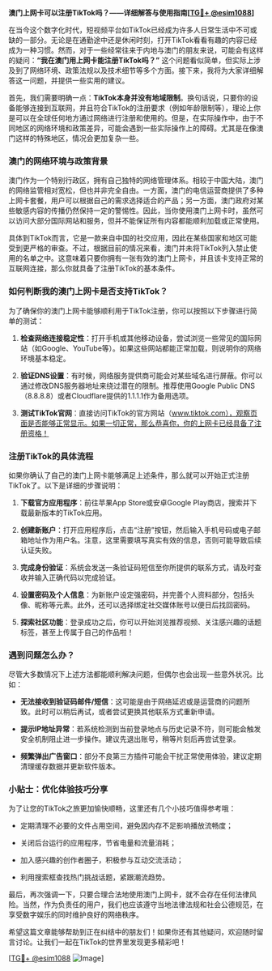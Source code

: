 **澳门上网卡可以注册TikTok吗？——详细解答与使用指南[[TG💪+ @esim1088](https://t.me/s/esim1088)]**

在当今这个数字化时代，短视频平台如TikTok已经成为许多人日常生活中不可或缺的一部分。无论是在通勤途中还是休闲时刻，打开TikTok看看有趣的内容已经成为一种习惯。然而，对于一些经常往来于内地与澳门的朋友来说，可能会有这样的疑问：**“我在澳门用上网卡能注册TikTok吗？”** 这个问题看似简单，但实际上涉及到了网络环境、政策法规以及技术细节等多个方面。接下来，我将为大家详细解答这一问题，并提供一些实用的建议。

首先，我们需要明确一点：**TikTok本身并没有地域限制**。换句话说，只要你的设备能够连接到互联网，并且符合TikTok的注册要求（例如年龄限制等），理论上你是可以在全球任何地方通过网络进行注册和使用的。但是，在实际操作中，由于不同地区的网络环境和政策差异，可能会遇到一些实际操作上的障碍。尤其是在像澳门这样的特殊地区，情况会更加复杂一些。

### 澳门的网络环境与政策背景

澳门作为一个特别行政区，拥有自己独特的网络管理体系。相较于中国大陆，澳门的网络监管相对宽松，但也并非完全自由。一方面，澳门的电信运营商提供了多种上网卡套餐，用户可以根据自己的需求选择适合的产品；另一方面，澳门政府对某些敏感内容的传播仍然保持一定的警惕性。因此，当你使用澳门上网卡时，虽然可以访问大部分国际网站和服务，但并不能保证所有内容都能顺利加载或正常使用。

具体到TikTok而言，它是一款来自中国的社交应用，因此在某些国家和地区可能受到更严格的审查。不过，根据目前的情况来看，澳门并未将TikTok列入禁止使用的名单之中。这意味着只要你拥有一张有效的澳门上网卡，并且该卡支持正常的互联网连接，那么你就具备了注册TikTok的基本条件。

### 如何判断我的澳门上网卡是否支持TikTok？

为了确保你的澳门上网卡能够顺利用于TikTok注册，你可以按照以下步骤进行简单的测试：

1. **检查网络连接稳定性**：打开手机或其他移动设备，尝试浏览一些常见的国际网站（如Google、YouTube等）。如果这些网站都能正常加载，则说明你的网络环境基本稳定。
   
2. **验证DNS设置**：有时候，网络服务提供商可能会对某些域名进行屏蔽。你可以通过修改DNS服务器地址来绕过潜在的限制。推荐使用Google Public DNS（8.8.8.8）或者Cloudflare提供的1.1.1.1作为备用选项。

3. **测试TikTok官网**：直接访问TikTok的官方网站（www.tiktok.com），观察页面是否能够正常显示。如果一切正常，那么恭喜你，你的上网卡已经具备了注册资格！

### 注册TikTok的具体流程

如果你确认了自己的澳门上网卡能够满足上述条件，那么就可以开始正式注册TikTok了。以下是详细的步骤说明：

1. **下载官方应用程序**：前往苹果App Store或安卓Google Play商店，搜索并下载最新版本的TikTok应用。

2. **创建新账户**：打开应用程序后，点击“注册”按钮，然后输入手机号码或电子邮箱地址作为用户名。注意，这里需要填写真实有效的信息，否则可能导致后续认证失败。

3. **完成身份验证**：系统会发送一条验证码短信至你所提供的联系方式，请及时查收并输入正确代码以完成验证。

4. **设置密码及个人信息**：为新账户设定强密码，并完善个人资料部分，包括头像、昵称等元素。此外，还可以选择绑定社交媒体账号以便日后找回密码。

5. **探索社区功能**：登录成功之后，你可以开始浏览推荐视频、关注感兴趣的话题标签，甚至上传属于自己的作品啦！

### 遇到问题怎么办？

尽管大多数情况下上述方法都能顺利解决问题，但偶尔也会出现一些意外状况。比如：

- **无法接收到验证码邮件/短信**：这可能是由于网络延迟或是运营商的问题所致。此时可以稍后再试，或者尝试更换其他联系方式重新申请。

- **提示IP地址异常**：若系统检测到当前登录地点与历史记录不符，则可能会触发安全机制阻止进一步操作。建议先退出账号，稍等片刻后再尝试登录。

- **频繁弹出广告窗口**：部分不良第三方插件可能会干扰正常使用体验，建议定期清理缓存数据并更新软件版本。

### 小贴士：优化体验技巧分享

为了让您的TikTok之旅更加愉快顺畅，这里还有几个小技巧值得参考哦：

- 定期清理不必要的文件占用空间，避免因内存不足影响播放流畅度；
  
- 关闭后台运行的应用程序，节省电量和流量消耗；
  
- 加入感兴趣的创作者圈子，积极参与互动交流活动；
  
- 利用搜索框查找热门挑战话题，紧跟潮流趋势。

最后，再次强调一下，只要合理合法地使用澳门上网卡，就不会存在任何法律风险。当然，作为负责任的用户，我们也应该遵守当地法律法规和社会公德规范，在享受数字娱乐的同时维护良好的网络秩序。

希望这篇文章能够帮助到正在纠结中的朋友们！如果你还有其他疑问，欢迎随时留言讨论。让我们一起在TikTok的世界里发现更多精彩吧！

[[TG💪+ @esim1088](https://t.me/s/esim1088) ![Image](https://i.postimg.cc/4NQfJmqS/Snipaste-2025-05-13-00-14-12.png)]